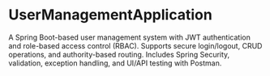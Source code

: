 # UserManagementApplication
A Spring Boot-based user management system with JWT authentication and role-based access control (RBAC). Supports secure login/logout, CRUD operations, and authority-based routing. Includes Spring Security, validation, exception handling, and UI/API testing with Postman.

